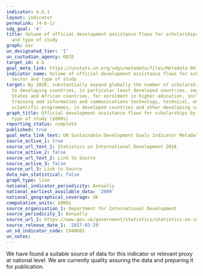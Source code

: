 ```yaml
---
indicator: 4.b.1
layout: indicator
permalink: /4-b-1/
sdg_goal: '4'
title: Volume of official development assistance flows for scholarships by sector
  and type of study
graph: bar
un_designated_tier: '1'
un_custodian_agency: OECD
target_id: 4.b
goal_meta_link: https://unstats.un.org/sdgs/metadata/files/Metadata-04-0A-01.pdf
indicator_name: Volume of official development assistance flows for scholarships by
  sector and type of study
target: By 2020, substantially expand globally the number of scholarships available
  to developing countries, in particular least developed countries, small island developing
  States and African countries, for enrolment in higher education, including vocational
  training and information and communications technology, technical, engineering and
  scientific programmes, in developed countries and other developing countries
graph_title: Official development assistance flows for scholarships by sector and
  type of study (£000s)
reporting_status: complete
published: true
goal_meta_link_text: UN Sustainable Development Goals Indicator Metadata 04-OA-01
source_active_1: true
source_url_text_1: Statistics on International Development 2016
source_active_2: false
source_url_text_2: Link to Source
source_active_3: false
source_url_3: Link to Source
data_non_statistical: false
graph_type: line
national_indicator_periodicity: Annually
national_earliest_available_data: '2009'
national_geographical_coverage: UK
computation_units: £000s
source_organisation_1: Department for International Development
source_periodicity_1: Annually
source_url_1: https://www.gov.uk/government/statistics/statistics-on-international-development-2016
source_release_date_1: '2017-03-29'
un_sd_indicator_code: C040b01
un_notes:
---
```


We have found a suitable source of data for this indicator or relevant proxy at national level. We are currently quality assuring the data and preparing it for publication.
